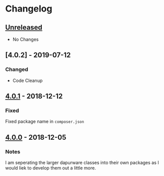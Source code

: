 # Changelog

## [Unreleased]
- No Changes

## [4.0.2] - 2019-07-12
### Changed
- Code Cleanup

## [4.0.1] - 2018-12-12
### Fixed
Fixed package name in `composer.json`

## [4.0.0] - 2018-12-05
### Notes
I am seperating the larger dapurware classes into their own packages as I would liek to develop them out a little more.

[Unreleased]: https://github.com/dappur/dappurware-deployment/compare/v4.0.2...HEAD
[4.0.1]: https://github.com/dappur/dappurware-deployment/compare/v4.0.1...v4.0.2
[4.0.1]: https://github.com/dappur/dappurware-deployment/compare/v4.0.0...v4.0.1
[4.0.0]: https://github.com/dappur/dappurware-deployment/releases/tag/v4.0.0
